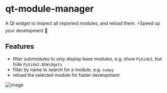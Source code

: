 # qt-module-manager
A Qt widget to inspect all imported modules, and reload them. ⚡Speed up your development 🚀

## Features
- filter submodules to only display base modules, e.g. show `PySide2`, but hide `PySide2.QtWidgets`
- filter by name to search for a module, e.g. `numpy`
- reload the selected module for faster development

![image](https://github.com/hannesdelbeke/qt-module-manager/assets/3758308/d3e54b7f-e0a2-4c47-9565-904d6330863f)
